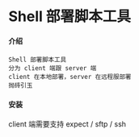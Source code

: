 # Shell 部署脚本工具

#### 介绍
    Shell 部署脚本工具
    分为 client 端跟 server 端
    client 在本地部署，server 在远程服部署
    抛砖引玉

#### 安装
client 端需要支持 expect / sftp / ssh
